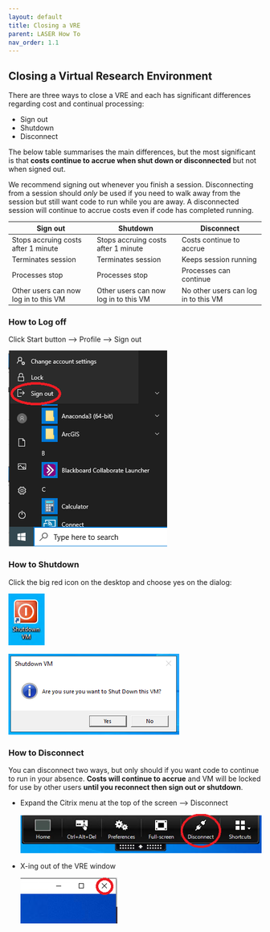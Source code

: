```yaml
---
layout: default
title: Closing a VRE
parent: LASER How To
nav_order: 1.1
---
```


## Closing a Virtual Research Environment  
There are three ways to close a VRE and each has significant differences regarding cost and continual processing:
- Sign out
- Shutdown
- Disconnect

The below table summarises the main differences, but the most significant is that **costs continue to accrue when shut down or disconnected** but not when signed out. 

We recommend signing out whenever you finish a session. Disconnecting from a session should _only_ be used if you need to walk away from the session but still want code to run while you are away. A disconnected session will continue to accrue costs even if code has completed running.

|Sign out |Shutdown |Disconnect |
|---|---|---|
|Stops accruing costs after 1 minute|Stops accruing costs after 1 minute|Costs continue to accrue |
|Terminates session|Terminates session|Keeps session running |
|Processes stop|Processes stop|Processes can continue |
|Other users can now log in to this VM|Other users can now log in to this VM|No other users can log in to this VM |

### How to Log off 
Click Start button --> Profile --> Sign out  

![](../../images/laser_logoff/vre_user_options.PNG)

### How to Shutdown
Click the big red icon on the desktop and choose yes on the dialog:  

![](../../images/laser_logoff/vre_brb_shutdown.PNG)  

![](../../images/laser_logoff/vre_brb_shutdown_dialog.PNG)  

### How to Disconnect
You can disconnect two ways, but only should if you want code to continue to run in your absence. **Costs will continue to accrue** and VM will be locked for use by other users **until you reconnect then sign out or shutdown**.  
	
- Expand the Citrix menu at the top of the screen --> Disconnect  

	![](../../images/laser_logoff/vre_citrix_options.PNG)
	
- X-ing out of the VRE window  

	![](../../images/laser_logoff/vre_x.PNG)

